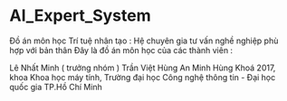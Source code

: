 # AI_Expert_System
Đồ án môn học Trí tuệ nhân tạo : Hệ chuyên gia tư vấn nghề nghiệp phù hợp với bản thân Đây là đồ án môn học của các thành viên :

Lê Nhất Minh ( trưởng nhóm )
Trần Việt Hùng
An Minh Hùng Khoá 2017, khoa Khoa học máy tính, Trường đại học Công nghệ thông tin - Đại học quốc gia TP.Hồ Chí Minh
